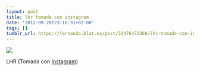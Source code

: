 ```yaml
---
layout: post
title: lhr tomada con instagram
date: '2012-09-28T23:16:31+02:00'
tags: []
tumblr_url: https://fernando.blat.es/post/32476472360/lhr-tomada-con-instagram
---
```

 ![](/tumblr_files/tumblr_mb2wfmTiUK1qz4y16o1_640.jpg)  

LHR (Tomada con [Instagram](http://instagram.com))
